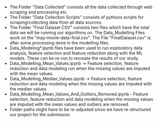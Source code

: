 - The Folder "Data Collected" consists all the data collected through web scraping and processing etc.
- The Folder "Data Collection Scripts" consists of pythons scripts for scraping/collecting data from all data sources.
- The Folder "Final Dataset CSV" consists two files which have the total data we will be running our algorithms on. The Data_Modelling Files work on the "may-movie-data-final.csv". The File "FinalDataset.csv" is after some processing done in the modelling files.
- Data_Modeling*.ipynb files have been used to run exploratory data analysis, feature selection and feature reduction along with the ML models. These can be re-run to recreate the results of our study. 
- Data_Modelling_Mean_Values.ipynb -> Feature selection, feature reduction and data modeling run when the missing values are imputed with the mean values.
- Data_Modelling_Median_Values.ipynb -> Feature selection, feature reduction and data modeling when the missing values are imputed with the median values.
- Data_Modelling_Mean_Values_And_Outliers_Removed.ipynb - Feature selection, feature reduction and data modeling when the missing values are imputed with the mean values and outliers are removed.
- Folder paths might have to be re-adjusted since we have re-structured our project for the submission.
